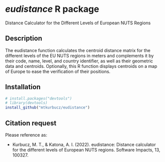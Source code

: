# *eudistance* R package
Distance Calculator for the Different Levels of European NUTS Regions

## Description
The eudistance function calculates the centroid distance matrix for the different levels of the EU NUTS regions in meters and complements it by their code, name, level, and country identifier, as well as their geometric data and centroids. Optionally, this R function displays centroids on a map of Europe to ease the verification of their positions.

## Installation
```R
# install.packages("devtools")
# library(devtools)
install_github("mtkurbucz/eudistance")
```

## Citation request
Please reference as:
<ul>
  <li>Kurbucz, M. T., & Katona, A. I. (2022). eudistance: Distance calculator for the different levels of European NUTS regions. Software Impacts, 13, 100327.</li>
</ul>
